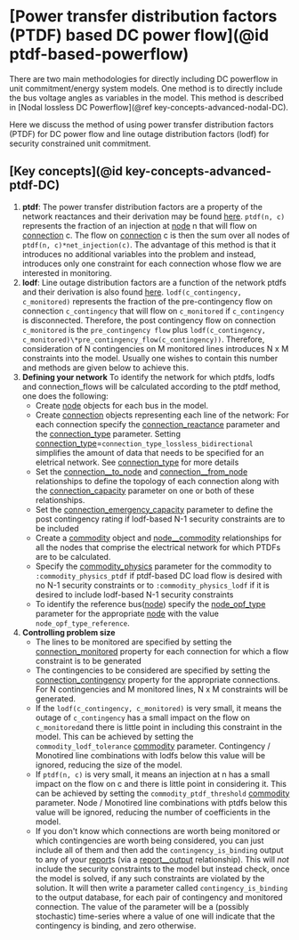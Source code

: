 # [Power transfer distribution factors (PTDF) based DC power flow](@id ptdf-based-powerflow)
There are two main methodologies for directly including DC powerflow in unit commitment/energy system models. One method is to directly include the bus voltage angles as variables in the model. This method is described in [Nodal lossless DC Powerflow](@ref key-concepts-advanced-nodal-DC).

Here we discuss the method of using power transfer distribution factors (PTDF) for DC power flow and line outage distribution factors (lodf) for security constrained unit commitment.

## [Key concepts](@id key-concepts-advanced-ptdf-DC)
1. **ptdf**: The power transfer distribution factors are a property of the network reactances and their derivation may be found [here](https://www.worldcat.org/title/power-generation-operation-and-control/oclc/886509477). `ptdf(n, c)` represents the fraction of an injection at [node](@ref) n that will flow on [connection](@ref) c. The flow on [connection](@ref) c is then the sum over all nodes of `ptdf(n, c)*net_injection(c)`. The advantage of this method is that it introduces no additional variables into the problem and instead, introduces only one constraint for each connection whose flow we are interested in monitoring.
2. **lodf**: Line outage distribution factors are a function of the network ptdfs and their derivation is also found [here](https://www.worldcat.org/title/power-generation-operation-and-control/oclc/886509477). `lodf(c_contingency, c_monitored)` represents the fraction of the pre-contingency flow on connection `c_contingency` that will flow on `c_monitored` if `c_contingency` is disconnected. Therefore, the post contingency flow on connection `c_monitored` is the `pre_contingency flow` plus `lodf(c_contingency, c_monitored)\*pre_contingency_flow(c_contingency))`. Therefore, consideration of N contingencies on M monitored lines introduces N x M constraints into the model. Usually one wishes to contain this number and methods are given below to achieve this.
3. **Defining your network** To identify the network for which ptdfs, lodfs and connection_flows will be calculated according to the ptdf method, one does the following:
   - Create [node](@ref) objects for each bus in the model.
   - Create [connection](@ref) objects representing each line of the network: For each connection specify the [connection\_reactance](@ref) parameter and the [connection\_type](@ref) parameter. Setting [connection\_type](@ref)=`connection_type_lossless_bidirectional` simplifies the amount of data that needs to be specified for an eletrical network. See [connection\_type](@ref) for more details   
   - Set the [connection\_\_to\_node](@ref) and [connection\_\_from\_node](@ref) relationships to define the topology of each connection along with the [connection\_capacity](@ref) parameter on one or both of these relationships.
   - Set the [connection\_emergency\_capacity](@ref) parameter to define the post contingency rating if lodf-based N-1 security constraints are to be included
   - Create a [commodity](@ref) object and [node__commodity](@ref) relationships for all the nodes that comprise the electrical network for which PTDFs are to be calculated.
   - Specify the [commodity_physics](@ref) parameter for the commodity to `:commodity_physics_ptdf` if ptdf-based DC load flow is desired with no N-1 security constraints or to `:commodity_physics_lodf` if it is desired to include lodf-based N-1 security constraints
   - To identify the reference bus([node](@ref)) specify the [node\_opf\_type](@ref) parameter for the appropriate [node](@ref) with the value `node_opf_type_reference`.
4. **Controlling problem size**
   - The lines to be monitored are specified by setting the [connection\_monitored](@ref) property for each connection for which a flow constraint is to be generated
   - The contingencies to be considered are specified by setting the [connection\_contingency](@ref) property for the appropriate connections. For N contingencies and M monitored lines, N x M constraints will be generated.
   - If the `lodf(c_contingency, c_monitored)` is very small, it means the outage of `c_contingency` has a small impact on the flow on `c_monitored`and there is little point in including this constraint in the model. This can be achieved by setting the `commodity_lodf_tolerance` [commodity](@ref) parameter. Contingency / Monotired line combinations with lodfs below this value will be ignored, reducing the size of the model.
   - If `ptdf(n, c)` is very small, it means an injection at n has a small impact on the flow on c and there is little point in considering it. This can be achieved by setting the `commodity_ptdf_threshold` [commodity](@ref) parameter. Node / Monotired line combinations with ptdfs below this value will be ignored, reducing the number of coefficients in the model.
   - If you don't know which connections are worth being monitored or which contingencies are worth being considered, you can just include all of them and then add the `contingency_is_binding` output to any of your [report](@ref)s (via a [report__output](@ref) relationship). This will *not* include the security constraints to the model but instead check, once the model is solved, if any such constraints are violated by the solution. It will then write a parameter called `contingency_is_binding` to the output database, for each pair of contingency and monitored connection. The value of the parameter will be a (possibly stochastic) time-series where a value of one will indicate that the contingency is binding, and zero otherwise.
